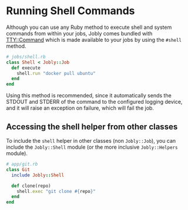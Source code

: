 # Running Shell Commands

Although you can use any Ruby method to execute shell and system commands
from within your jobs, Jobly comes bundled with
[TTY::Command](https://github.com/piotrmurach/tty-command)
which is made available to your jobs by using the `#shell` method.

```ruby
# jobs/shell.rb
class Shell < Jobly::Job
  def execute
    shell.run "docker pull ubuntu"
  end
end
```

Using this method is recommended, since it automatically sends the STDOUT
and STDERR of the command to the configured logging device, and it will raise
an exception on failure, which will fail the job.


## Accessing the shell helper from other classes

To include the `shell` helper in other classes (non `Jobly::Job`), you can
include the `Jobly::Shell` module (or the more inclusive `Jobly::Helpers`
module).

```ruby
# app/git.rb
class Git
  include Jobly::Shell

  def clone(repo)
    shell.exec "git clone #{repo}"
  end
end
```
